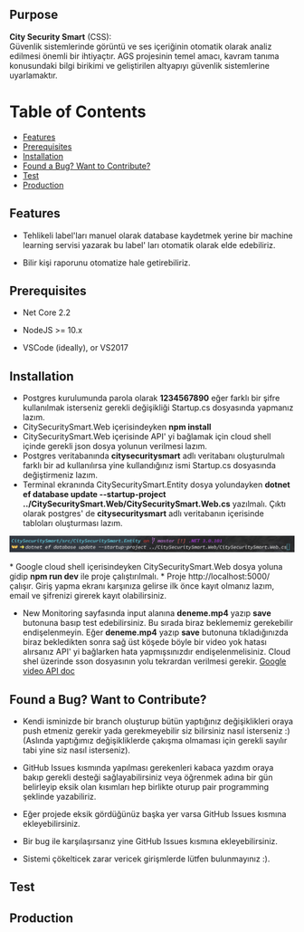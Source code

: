 ## Purpose

<b>City Security Smart</b> (CSS):<br>
Güvenlik sistemlerinde görüntü ve ses içeriğinin otomatik olarak analiz edilmesi önemli bir ihtiyaçtır. AGS projesinin temel amacı, kavram tanıma konusundaki bilgi birikimi ve geliştirilen altyapıyı güvenlik sistemlerine uyarlamaktır.

# Table of Contents

* [Features](#features)
* [Prerequisites](#prerequisites)
* [Installation](#installation)
* [Found a Bug? Want to Contribute?](#found-a-bug-want-to-contribute)
* [Test](#test)
* [Production](#production)

## Features

* Tehlikeli label'ları manuel olarak database kaydetmek yerine bir machine learning servisi yazarak bu label' ları otomatik olarak elde edebiliriz.

* Bilir kişi raporunu otomatize hale getirebiliriz.


## Prerequisites

* Net Core 2.2
* NodeJS >= 10.x

* VSCode (ideally), or VS2017

## Installation

* Postgres kurulumunda parola olarak <b>1234567890</b>  eğer farklı bir şifre kullanılmak isterseniz gerekli değişikliği Startup.cs dosyasında yapmanız lazım. 
* CitySecuritySmart.Web içerisindeyken <b>npm install</b>
*  CitySecuritySmart.Web içerisinde API' yi bağlamak için cloud shell içinde gerekli json dosya yolunun verilmesi lazım.
*  Postgres veritabanında <b>citysecuritysmart</b> adlı veritabanı oluşturulmalı farklı bir ad kullanılırsa yine kullandığınız ismi Startup.cs dosyasında değiştirmeniz lazım.
*  Terminal ekranında CitySecuritySmart.Entity dosya yolundayken <b>dotnet ef database update --startup-project ../CitySecuritySmart.Web/CitySecuritySmart.Web.cs</b> yazılmalı. Çıktı olarak postgres' de <b>citysecuritysmart</b> adlı veritabanın içerisinde tabloları oluşturması lazım. 
<p align="center" >
  <img src="img/Entity.png">
</p>
* Google cloud shell içerisindeyken CitySecuritySmart.Web dosya yoluna gidip <b>npm run dev</b> ile proje çalıştırılmalı. 
* Proje http://localhost:5000/ çalışır. Giriş yapma ekranı karşınıza gelirse ilk önce kayıt olmanız lazım, email ve şifrenizi girerek kayıt olabilirsiniz. 

* New Monitoring sayfasında input alanına <b>deneme.mp4</b> yazıp <b>save</b> butonuna basıp test edebilirsiniz. Bu sırada biraz beklememiz gerekebilir endişelenmeyin. Eğer <b>deneme.mp4</b> yazıp <b>save</b> butonuna tıkladığınızda biraz bekledikten sonra sağ üst köşede böyle bir video yok hatası alırsanız API' yi bağlarken hata yapmışsınızdır endişelenmelisiniz. Cloud shel üzerinde sson dosyasının yolu tekrardan verilmesi gerekir. [Google video API doc](https://cloud.google.com/video-intelligence/docs/quickstart)

## Found a Bug? Want to Contribute?

* Kendi isminizde bir branch oluşturup bütün yaptığınız değişiklikleri oraya push etmeniz gerekir yada gerekmeyebilir siz bilirsiniz nasıl isterseniz :) (Aslında yaptığımız değişikliklerde çakışma olmaması için gerekli sayılır tabi yine siz nasıl  isterseniz). 
* GitHub Issues kısmında yapılması gerekenleri kabaca yazdım oraya bakıp gerekli desteği sağlayabilirsiniz veya öğrenmek adına bir gün belirleyip eksik olan kısımları hep birlikte oturup pair programming şeklinde yazabiliriz.
* Eğer projede eksik gördüğünüz başka yer varsa GitHub Issues kısmına ekleyebilirsiniz.
* Bir bug ile karşılaşırsanız yine GitHub Issues kısmına ekleyebilirsiniz.

* Sistemi çökelticek zarar vericek girişmlerde lütfen bulunmayınız :).
## Test

## Production
